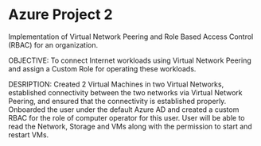 # Azure Project 2
Implementation of Virtual Network Peering and Role Based Access Control (RBAC) for an organization.

OBJECTIVE: To connect Internet workloads using Virtual Network Peering and assign a Custom Role for operating these workloads.

DESRIPTION:
Created 2 Virtual Machines in two Virtual Networks, established connectivity between the two networks via Virtual Network Peering, and ensured that the connectivity is established properly. Onboarded the user under the default Azure AD and created a custom RBAC for the role of computer operator for this user.
User will be able to read the Network, Storage and VMs along with the permission to start and restart VMs. 
